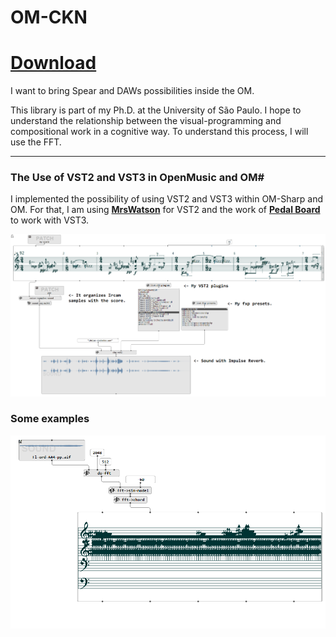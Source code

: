 # OM-CKN

# [Download](https://bit.ly/3eqkPBK)

I want to bring Spear and DAWs possibilities inside the OM.

This library is part of my Ph.D. at the University of São Paulo. I hope to understand the relationship between the visual-programming and compositional work in a cognitive way. To understand this process, I will use the FFT.

____________________________________________


### The Use of VST2 and VST3 in OpenMusic and OM#

I implemented the possibility of using VST2 and VST3 within OM-Sharp and OM. For that, I am using **[MrsWatson](https://github.com/teragonaudio/MrsWatson)** for VST2 and the work of **[Pedal Board](https://github.com/teragonaudio/MrsWatson)** to work with VST3. 

![VST2 use](https://github.com/charlesneimog/OM-CKN/blob/master/Wiki/VST2%20examples.png)

### Some examples

![FFT working](https://github.com/charlesneimog/OM-CKN/blob/master/Wiki/FFT%20working.png)
